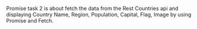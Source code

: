 Promise task 2 is about fetch the data from the Rest Countries api and displaying Country Name, Region, Population, Capital, Flag, Image by using Promise and Fetch.